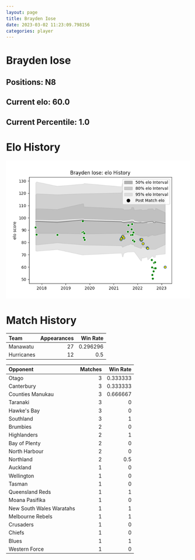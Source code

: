 ```yaml
---  
layout: page  
title: Brayden Iose  
date: 2023-03-02 11:23:09.798156  
categories: player  
---
```

# Brayden Iose

## Positions: N8

## Current elo: 60.0

## Current Percentile: 1.0

# Elo History


![elo history](history_BraydenIose.png)
# Match History


| Team       |   Appearances |   Win Rate |
|:-----------|--------------:|-----------:|
| Manawatu   |            27 |   0.296296 |
| Hurricanes |            12 |   0.5      |

| Opponent                 |   Matches |   Win Rate |
|:-------------------------|----------:|-----------:|
| Otago                    |         3 |   0.333333 |
| Canterbury               |         3 |   0.333333 |
| Counties Manukau         |         3 |   0.666667 |
| Taranaki                 |         3 |   0        |
| Hawke's Bay              |         3 |   0        |
| Southland                |         3 |   1        |
| Brumbies                 |         2 |   0        |
| Highlanders              |         2 |   1        |
| Bay of Plenty            |         2 |   0        |
| North Harbour            |         2 |   0        |
| Northland                |         2 |   0.5      |
| Auckland                 |         1 |   0        |
| Wellington               |         1 |   0        |
| Tasman                   |         1 |   0        |
| Queensland Reds          |         1 |   1        |
| Moana Pasifika           |         1 |   0        |
| New South Wales Waratahs |         1 |   1        |
| Melbourne Rebels         |         1 |   1        |
| Crusaders                |         1 |   0        |
| Chiefs                   |         1 |   0        |
| Blues                    |         1 |   1        |
| Western Force            |         1 |   0        |